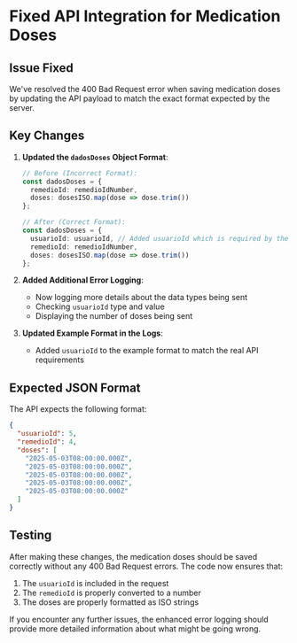 # Fixed API Integration for Medication Doses

## Issue Fixed
We've resolved the 400 Bad Request error when saving medication doses by updating the API payload to match the exact format expected by the server.

## Key Changes

1. **Updated the `dadosDoses` Object Format**:
   ```typescript
   // Before (Incorrect Format):
   const dadosDoses = {
     remedioId: remedioIdNumber,
     doses: dosesISO.map(dose => dose.trim())
   };

   // After (Correct Format):
   const dadosDoses = {
     usuarioId: usuarioId, // Added usuarioId which is required by the API
     remedioId: remedioIdNumber,
     doses: dosesISO.map(dose => dose.trim())
   };
   ```

2. **Added Additional Error Logging**:
   - Now logging more details about the data types being sent
   - Checking `usuarioId` type and value
   - Displaying the number of doses being sent

3. **Updated Example Format in the Logs**:
   - Added `usuarioId` to the example format to match the real API requirements

## Expected JSON Format
The API expects the following format:
```json
{
  "usuarioId": 5,
  "remedioId": 4,
  "doses": [
    "2025-05-03T08:00:00.000Z",
    "2025-05-03T08:00:00.000Z",
    "2025-05-03T08:00:00.000Z",
    "2025-05-03T08:00:00.000Z",
    "2025-05-03T08:00:00.000Z"
  ]
}
```

## Testing
After making these changes, the medication doses should be saved correctly without any 400 Bad Request errors. The code now ensures that:

1. The `usuarioId` is included in the request
2. The `remedioId` is properly converted to a number
3. The doses are properly formatted as ISO strings

If you encounter any further issues, the enhanced error logging should provide more detailed information about what might be going wrong.
